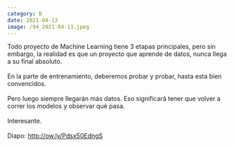 ```yaml
--- 
category: B 
date: 2021-04-13 
image: /94_2021-04-13.jpeg 
--- 
```


Todo proyecto de Machine Learning tiene 3 etapas principales, pero sin embargo, la realidad es que un proyecto que aprende de datos, nunca llega a su final absoluto. <br><br>En la parte de entrenamiento, deberemos probar y probar, hasta esta bien convencidos. <br><br>Pero luego siempre llegarán más datos. Eso significará tener que volver a correr los modelos y observar qué pasa. <br><br>Interesante.<br><br>Diapo: http://ow.ly/Pdsx50EdngS